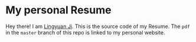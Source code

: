# My personal Resume

Hey there! I am [Lingyuan Ji](lingyuanji.com). This is the source code of my Resume. The `pdf` in the `master` branch of this repo is linked to my personal website. 
